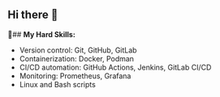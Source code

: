 ## Hi there 👋
🔧## **My Hard Skills:**
- Version control: Git, GitHub, GitLab
- Containerization: Docker, Podman
- CI/CD automation: GitHub Actions, Jenkins, GitLab CI/CD
- Monitoring: Prometheus, Grafana
- Linux and Bash scripts
